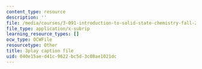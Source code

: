 ```yaml
---
content_type: resource
description: ''
file: /media/courses/3-091-introduction-to-solid-state-chemistry-fall-2018/040e15aed41c9622bc5d3c08ae1021dc_0eSWbA0T5Kk.srt
file_type: application/x-subrip
learning_resource_types: []
ocw_type: OCWFile
resourcetype: Other
title: 3play caption file
uid: 040e15ae-d41c-9622-bc5d-3c08ae1021dc
---
```

